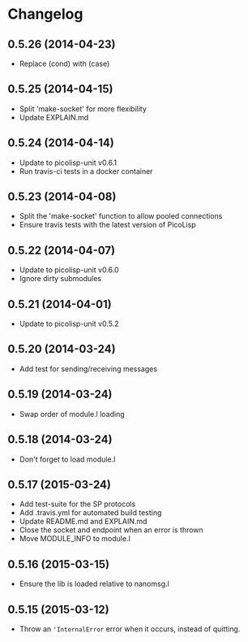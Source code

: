 # Changelog

## 0.5.26 (2014-04-23)

  * Replace (cond) with (case)

## 0.5.25 (2014-04-15)

  * Split 'make-socket' for more flexibility
  * Update EXPLAIN.md

## 0.5.24 (2014-04-14)

  * Update to picolisp-unit v0.6.1
  * Run travis-ci tests in a docker container

## 0.5.23 (2014-04-08)

  * Split the 'make-socket' function to allow pooled connections
  * Ensure travis tests with the latest version of PicoLisp

## 0.5.22 (2014-04-07)

  * Update to picolisp-unit v0.6.0
  * Ignore dirty submodules

## 0.5.21 (2014-04-01)

  * Update to picolisp-unit v0.5.2

## 0.5.20 (2014-03-24)

  * Add test for sending/receiving messages

## 0.5.19 (2014-03-24)

  * Swap order of module.l loading

## 0.5.18 (2014-03-24)

  * Don't forget to load module.l

## 0.5.17 (2015-03-24)

  * Add test-suite for the SP protocols
  * Add .travis.yml for automated build testing
  * Update README.md and EXPLAIN.md
  * Close the socket and endpoint when an error is thrown
  * Move MODULE_INFO to module.l

## 0.5.16 (2015-03-15)

  * Ensure the lib is loaded relative to nanomsg.l

## 0.5.15 (2015-03-12)

  * Throw an `'InternalError` error when it occurs, instead of quitting.
